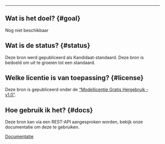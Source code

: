 ____
## Wat is het doel? {#goal}
Nog niet beschikbaar

## Wat is de status? {#status}
Deze bron werd gepubliceerd als Kandidaat-standaard. Deze bron is bedoeld om uit te groeien tot een standaard.

## Welke licentie is van toepassing? {#license}
Deze bron is gepubliceerd onder de [“Modellicentie Gratis Hergebruik - v1.0”][1].

## Hoe gebruik ik het? {#docs}
Deze bron kan via een REST-API aangesproken worden, bekijk onze documentatie om deze te gebruiken.

[<span class="vl-icon vl-vi vl-vi-arrow-right-fat vl-link__icon vl-link__icon--before"/>Documentatie][2]

[1]:https://overheid.vlaanderen.be/sites/default/files/documenten/ict-egov/licenties/hergebruik/modellicentie_gratis_hergebruik_v1_0.html
[2]:/docs/Gebouwen